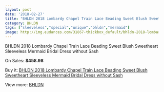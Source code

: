 ```yaml
---
layout: post
date: '2018-02-27'
title: "BHLDN 2018 Lombardy Chapel Train Lace Beading Sweet Blush Sweetheart Sleeveless Mermaid Bridal Dress without Sash"
category: BHLDN
tags: ["sleeveless","special","unique","bhldn","mermaid"]
image: http://img.eudances.com/31867-thickbox_default/bhldn-2018-lombardy-chapel-train-lace-beading-sweet-blush-sweetheart-sleeveless-mermaid-bridal-dress-without-sash.jpg
---
```

BHLDN 2018 Lombardy Chapel Train Lace Beading Sweet Blush Sweetheart Sleeveless Mermaid Bridal Dress without Sash

On Sales: **$458.98**
<a href="https://www.eudances.com/en/bhldn/9950-bhldn-2018-lombardy-chapel-train-lace-beading-sweet-blush-sweetheart-sleeveless-mermaid-bridal-dress-without-sash.html"><amp-img layout="responsive" width="600" height="600" src="//img.eudances.com/31867-thickbox_default/bhldn-2018-lombardy-chapel-train-lace-beading-sweet-blush-sweetheart-sleeveless-mermaid-bridal-dress-without-sash.jpg" alt="BHLDN 2018 Lombardy Chapel Train Lace Beading Sweet Blush Sweetheart Sleeveless Mermaid Bridal Dress without Sash 0" /></a>
<a href="https://www.eudances.com/en/bhldn/9950-bhldn-2018-lombardy-chapel-train-lace-beading-sweet-blush-sweetheart-sleeveless-mermaid-bridal-dress-without-sash.html"><amp-img layout="responsive" width="600" height="600" src="//img.eudances.com/31875-thickbox_default/bhldn-2018-lombardy-chapel-train-lace-beading-sweet-blush-sweetheart-sleeveless-mermaid-bridal-dress-without-sash.jpg" alt="BHLDN 2018 Lombardy Chapel Train Lace Beading Sweet Blush Sweetheart Sleeveless Mermaid Bridal Dress without Sash 1" /></a>
<a href="https://www.eudances.com/en/bhldn/9950-bhldn-2018-lombardy-chapel-train-lace-beading-sweet-blush-sweetheart-sleeveless-mermaid-bridal-dress-without-sash.html"><amp-img layout="responsive" width="600" height="600" src="//img.eudances.com/31874-thickbox_default/bhldn-2018-lombardy-chapel-train-lace-beading-sweet-blush-sweetheart-sleeveless-mermaid-bridal-dress-without-sash.jpg" alt="BHLDN 2018 Lombardy Chapel Train Lace Beading Sweet Blush Sweetheart Sleeveless Mermaid Bridal Dress without Sash 2" /></a>
<a href="https://www.eudances.com/en/bhldn/9950-bhldn-2018-lombardy-chapel-train-lace-beading-sweet-blush-sweetheart-sleeveless-mermaid-bridal-dress-without-sash.html"><amp-img layout="responsive" width="600" height="600" src="//img.eudances.com/31873-thickbox_default/bhldn-2018-lombardy-chapel-train-lace-beading-sweet-blush-sweetheart-sleeveless-mermaid-bridal-dress-without-sash.jpg" alt="BHLDN 2018 Lombardy Chapel Train Lace Beading Sweet Blush Sweetheart Sleeveless Mermaid Bridal Dress without Sash 3" /></a>
<a href="https://www.eudances.com/en/bhldn/9950-bhldn-2018-lombardy-chapel-train-lace-beading-sweet-blush-sweetheart-sleeveless-mermaid-bridal-dress-without-sash.html"><amp-img layout="responsive" width="600" height="600" src="//img.eudances.com/31872-thickbox_default/bhldn-2018-lombardy-chapel-train-lace-beading-sweet-blush-sweetheart-sleeveless-mermaid-bridal-dress-without-sash.jpg" alt="BHLDN 2018 Lombardy Chapel Train Lace Beading Sweet Blush Sweetheart Sleeveless Mermaid Bridal Dress without Sash 4" /></a>
<a href="https://www.eudances.com/en/bhldn/9950-bhldn-2018-lombardy-chapel-train-lace-beading-sweet-blush-sweetheart-sleeveless-mermaid-bridal-dress-without-sash.html"><amp-img layout="responsive" width="600" height="600" src="//img.eudances.com/31871-thickbox_default/bhldn-2018-lombardy-chapel-train-lace-beading-sweet-blush-sweetheart-sleeveless-mermaid-bridal-dress-without-sash.jpg" alt="BHLDN 2018 Lombardy Chapel Train Lace Beading Sweet Blush Sweetheart Sleeveless Mermaid Bridal Dress without Sash 5" /></a>
<a href="https://www.eudances.com/en/bhldn/9950-bhldn-2018-lombardy-chapel-train-lace-beading-sweet-blush-sweetheart-sleeveless-mermaid-bridal-dress-without-sash.html"><amp-img layout="responsive" width="600" height="600" src="//img.eudances.com/31870-thickbox_default/bhldn-2018-lombardy-chapel-train-lace-beading-sweet-blush-sweetheart-sleeveless-mermaid-bridal-dress-without-sash.jpg" alt="BHLDN 2018 Lombardy Chapel Train Lace Beading Sweet Blush Sweetheart Sleeveless Mermaid Bridal Dress without Sash 6" /></a>
<a href="https://www.eudances.com/en/bhldn/9950-bhldn-2018-lombardy-chapel-train-lace-beading-sweet-blush-sweetheart-sleeveless-mermaid-bridal-dress-without-sash.html"><amp-img layout="responsive" width="600" height="600" src="//img.eudances.com/31869-thickbox_default/bhldn-2018-lombardy-chapel-train-lace-beading-sweet-blush-sweetheart-sleeveless-mermaid-bridal-dress-without-sash.jpg" alt="BHLDN 2018 Lombardy Chapel Train Lace Beading Sweet Blush Sweetheart Sleeveless Mermaid Bridal Dress without Sash 7" /></a>
<a href="https://www.eudances.com/en/bhldn/9950-bhldn-2018-lombardy-chapel-train-lace-beading-sweet-blush-sweetheart-sleeveless-mermaid-bridal-dress-without-sash.html"><amp-img layout="responsive" width="600" height="600" src="//img.eudances.com/31868-thickbox_default/bhldn-2018-lombardy-chapel-train-lace-beading-sweet-blush-sweetheart-sleeveless-mermaid-bridal-dress-without-sash.jpg" alt="BHLDN 2018 Lombardy Chapel Train Lace Beading Sweet Blush Sweetheart Sleeveless Mermaid Bridal Dress without Sash 8" /></a>

Buy it: [BHLDN 2018 Lombardy Chapel Train Lace Beading Sweet Blush Sweetheart Sleeveless Mermaid Bridal Dress without Sash](https://www.eudances.com/en/bhldn/9950-bhldn-2018-lombardy-chapel-train-lace-beading-sweet-blush-sweetheart-sleeveless-mermaid-bridal-dress-without-sash.html "BHLDN 2018 Lombardy Chapel Train Lace Beading Sweet Blush Sweetheart Sleeveless Mermaid Bridal Dress without Sash")

View more: [BHLDN](https://www.eudances.com/en/124-bhldn "BHLDN")